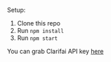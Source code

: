 Setup:

1. Clone this repo
2. Run `npm install`
3. Run `npm start`

You can grab Clarifai API key [here](https://www.clarifai.com/)
